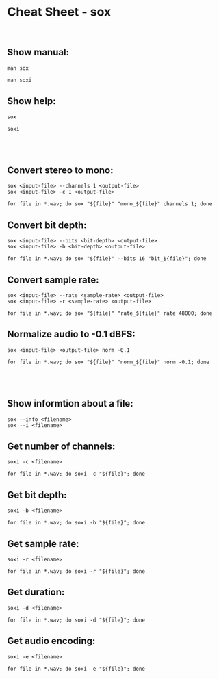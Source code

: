 # Cheat Sheet - sox

<br>

## Show manual:
```shell
man sox

man soxi
```

## Show help:
```shell
sox

soxi
```

<br><br>

## Convert stereo to mono:
```shell
sox <input-file> --channels 1 <output-file>
sox <input-file> -c 1 <output-file>

for file in *.wav; do sox "${file}" "mono_${file}" channels 1; done
```

## Convert bit depth:
```shell
sox <input-file> --bits <bit-depth> <output-file>
sox <input-file> -b <bit-depth> <output-file>

for file in *.wav; do sox "${file}" --bits 16 "bit_${file}"; done
```

## Convert sample rate:
```shell
sox <input-file> --rate <sample-rate> <output-file>
sox <input-file> -r <sample-rate> <output-file>

for file in *.wav; do sox "${file}" "rate_${file}" rate 48000; done
```

## Normalize audio to -0.1 dBFS:
```shell
sox <input-file> <output-file> norm -0.1

for file in *.wav; do sox "${file}" "norm_${file}" norm -0.1; done
```

<br><br>

## Show informtion about a file:
```shell
sox --info <filename>
sox --i <filename>
```

## Get number of channels:
```shell
soxi -c <filename>

for file in *.wav; do soxi -c "${file}"; done
```

## Get bit depth:
```shell
soxi -b <filename>

for file in *.wav; do soxi -b "${file}"; done
```

## Get sample rate:
```shell
soxi -r <filename>

for file in *.wav; do soxi -r "${file}"; done
```

## Get duration:
```shell
soxi -d <filename>

for file in *.wav; do soxi -d "${file}"; done
```

## Get audio encoding:
```shell
soxi -e <filename>

for file in *.wav; do soxi -e "${file}"; done
```